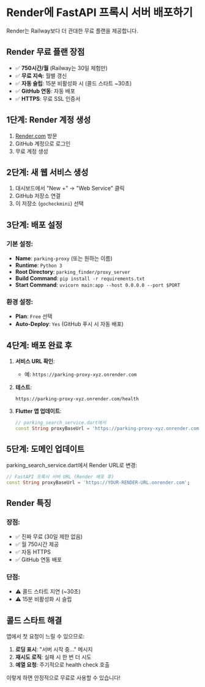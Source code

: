 # Render에 FastAPI 프록시 서버 배포하기

Render는 Railway보다 더 관대한 무료 플랜을 제공합니다.

## Render 무료 플랜 장점
- ✅ **750시간/월** (Railway는 30일 체험만)
- ✅ **무료 지속**: 월별 갱신
- ✅ **자동 슬립**: 15분 비활성화 시 (콜드 스타트 ~30초)
- ✅ **GitHub 연동**: 자동 배포
- ✅ **HTTPS**: 무료 SSL 인증서

## 1단계: Render 계정 생성

1. [Render.com](https://render.com) 방문
2. GitHub 계정으로 로그인
3. 무료 계정 생성

## 2단계: 새 웹 서비스 생성

1. 대시보드에서 "New +" → "Web Service" 클릭
2. GitHub 저장소 연결
3. 이 저장소 (`gocheckmini`) 선택

## 3단계: 배포 설정

### 기본 설정:
- **Name**: `parking-proxy` (또는 원하는 이름)
- **Runtime**: `Python 3`
- **Root Directory**: `parking_finder/proxy_server`
- **Build Command**: `pip install -r requirements.txt`
- **Start Command**: `uvicorn main:app --host 0.0.0.0 --port $PORT`

### 환경 설정:
- **Plan**: `Free` 선택
- **Auto-Deploy**: `Yes` (GitHub 푸시 시 자동 배포)

## 4단계: 배포 완료 후

1. **서비스 URL 확인**: 
   - 예: `https://parking-proxy-xyz.onrender.com`

2. **테스트**:
   ```
   https://parking-proxy-xyz.onrender.com/health
   ```

3. **Flutter 앱 업데이트**:
   ```dart
   // parking_search_service.dart에서
   const String proxyBaseUrl = 'https://parking-proxy-xyz.onrender.com';
   ```

## 5단계: 도메인 업데이트

parking_search_service.dart에서 Render URL로 변경:

```dart
// FastAPI 프록시 서버 URL (Render 배포 후)
const String proxyBaseUrl = 'https://YOUR-RENDER-URL.onrender.com';
```

## Render 특징

### 장점:
- ✅ 진짜 무료 (30일 제한 없음)
- ✅ 월 750시간 제공
- ✅ 자동 HTTPS
- ✅ GitHub 연동 배포

### 단점:
- ⚠️ 콜드 스타트 지연 (~30초)
- ⚠️ 15분 비활성화 시 슬립

## 콜드 스타트 해결

앱에서 첫 요청이 느릴 수 있으므로:

1. **로딩 표시**: "서버 시작 중..." 메시지
2. **재시도 로직**: 실패 시 한 번 더 시도
3. **예열 요청**: 주기적으로 health check 호출

이렇게 하면 안정적으로 무료로 사용할 수 있습니다!